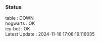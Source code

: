 ### Status


table : DOWN  
hogwarts : OK  
icy-bot : OK  
Latest Update : 2024-11-16 17:08:19.116035

